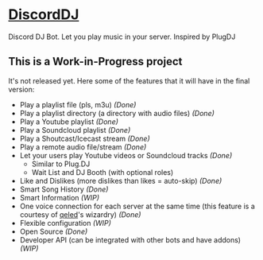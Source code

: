 # [DiscordDJ](http://guichaguri.github.io/DiscordDJ/)
Discord DJ Bot. Let you play music in your server. Inspired by PlugDJ

## This is a Work-in-Progress project

It's not released yet. Here some of the features that it will have in the final version:

* Play a playlist file (pls, m3u) *(Done)*
* Play a playlist directory (a directory with audio files) *(Done)*
* Play a Youtube playlist *(Done)*
* Play a Soundcloud playlist *(Done)*
* Play a Shoutcast/Icecast stream *(Done)*
* Play a remote audio file/stream *(Done)*
* Let your users play Youtube videos or Soundcloud tracks *(Done)*
  * Similar to Plug.DJ
  * Wait List and DJ Booth (with optional roles)
* Like and Dislikes (more dislikes than likes = auto-skip) *(Done)*
* Smart Song History *(Done)*
* Smart Information *(WIP)*
* One voice connection for each server at the same time (this feature is a courtesy of [qeled](https://github.com/qeled)'s wizardry) *(Done)*
* Flexible configuration *(WIP)*
* Open Source *(Done)*
* Developer API (can be integrated with other bots and have addons) *(WIP)*
